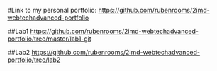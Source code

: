 #Link to my personal portfolio: 
https://github.com/rubenrooms/2imd-webtechadvanced-portfolio

##Lab1
https://github.com/rubenrooms/2imd-webtechadvanced-portfolio/tree/master/lab1-git

##Lab2
https://github.com/rubenrooms/2imd-webtechadvanced-portfolio/tree/lab2

